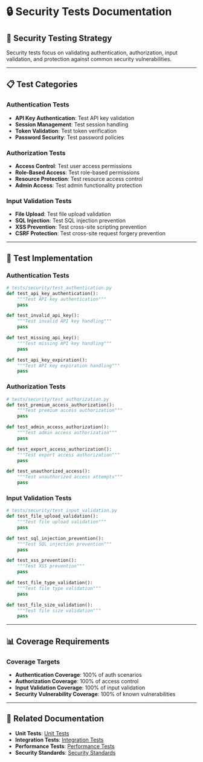 # 🔒 **Security Tests Documentation**

## 🎯 **Security Testing Strategy**

Security tests focus on validating authentication, authorization, input validation, and protection against common security vulnerabilities.

---

## 📋 **Test Categories**

### **Authentication Tests**
- **API Key Authentication**: Test API key validation
- **Session Management**: Test session handling
- **Token Validation**: Test token verification
- **Password Security**: Test password policies

### **Authorization Tests**
- **Access Control**: Test user access permissions
- **Role-Based Access**: Test role-based permissions
- **Resource Protection**: Test resource access control
- **Admin Access**: Test admin functionality protection

### **Input Validation Tests**
- **File Upload**: Test file upload validation
- **SQL Injection**: Test SQL injection prevention
- **XSS Prevention**: Test cross-site scripting prevention
- **CSRF Protection**: Test cross-site request forgery prevention

---

## 🧪 **Test Implementation**

### **Authentication Tests**
```python
# tests/security/test_authentication.py
def test_api_key_authentication():
    """Test API key authentication"""
    pass

def test_invalid_api_key():
    """Test invalid API key handling"""
    pass

def test_missing_api_key():
    """Test missing API key handling"""
    pass

def test_api_key_expiration():
    """Test API key expiration handling"""
    pass
```

### **Authorization Tests**
```python
# tests/security/test_authorization.py
def test_premium_access_authorization():
    """Test premium access authorization"""
    pass

def test_admin_access_authorization():
    """Test admin access authorization"""
    pass

def test_export_access_authorization():
    """Test export access authorization"""
    pass

def test_unauthorized_access():
    """Test unauthorized access attempts"""
    pass
```

### **Input Validation Tests**
```python
# tests/security/test_input_validation.py
def test_file_upload_validation():
    """Test file upload validation"""
    pass

def test_sql_injection_prevention():
    """Test SQL injection prevention"""
    pass

def test_xss_prevention():
    """Test XSS prevention"""
    pass

def test_file_type_validation():
    """Test file type validation"""
    pass

def test_file_size_validation():
    """Test file size validation"""
    pass
```

---

## 📊 **Coverage Requirements**

### **Coverage Targets**
- **Authentication Coverage**: 100% of auth scenarios
- **Authorization Coverage**: 100% of access control
- **Input Validation Coverage**: 100% of input validation
- **Security Vulnerability Coverage**: 100% of known vulnerabilities

---

## 🔗 **Related Documentation**
- **Unit Tests**: [Unit Tests](unit-tests.md)
- **Integration Tests**: [Integration Tests](integration-tests.md)
- **Performance Tests**: [Performance Tests](performance-tests.md)
- **Security Standards**: [Security Standards](../standards/DEVELOPMENT_STANDARDS.md#security-standards)
